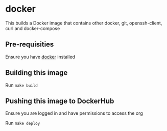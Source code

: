# docker

This builds a Docker image that contains other docker, git,
openssh-client, curl and docker-compose

## Pre-requisities

Ensure you have [docker](https://docker.io) installed

## Building this image

Run `make build`

## Pushing this image to DockerHub

Ensure you are logged in and have permissions to access the org

Run `make deploy`
